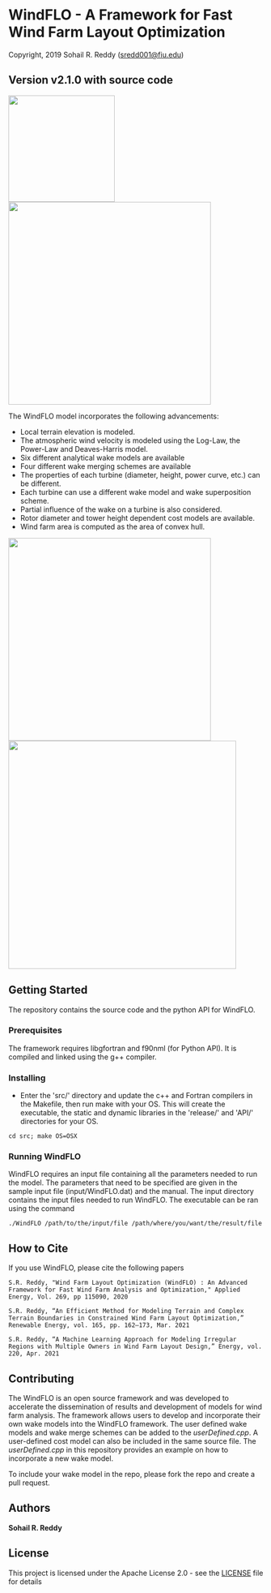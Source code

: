 # WindFLO - A Framework for Fast Wind Farm Layout Optimization
Copyright, 2019 Sohail R. Reddy  (sredd001@fiu.edu)

## Version v2.1.0 with source code

<img src="/images/Turbine.png" width="210">             <img src="/images/WindFarmLayout.png" width="400">

The WindFLO model incorporates the following advancements:

* Local terrain elevation is modeled.
* The atmospheric wind velocity is modeled using the Log-Law, the Power-Law and Deaves-Harris model.
* Six different analytical wake models are available
* Four different wake merging schemes are available
* The properties of each turbine (diameter, height, power curve, etc.) can be different. 
* Each turbine can use a different wake model and wake superposition scheme.
* Partial influence of the wake on a turbine is also considered.
* Rotor diameter and tower height dependent cost models are available.
* Wind farm area is computed as the area of convex hull.

<img src="/images/TurbineOverLand.png" width="400"> <img src="/images/WakeCone.png" width="450">

## Getting Started

The repository contains the source code and the python API for WindFLO.


### Prerequisites

The framework requires libgfortran and f90nml (for Python API). It is compiled and linked using the g++ compiler.


### Installing

* Enter the 'src/' directory and update the c++ and Fortran compilers in the Makefile, then run make with your OS. This will create the executable, the static and dynamic libraries in the 'release/' and 'API/' directories for your OS. 

```
cd src; make OS=OSX
```

### Running WindFLO

WindFLO requires an input file containing all the parameters needed to run the model. The parameters that need to be specified are given in the sample input file (input/WindFLO.dat) and the manual. The input directory contains the input files needed to run WindFLO. The executable can be ran using the command

```
./WindFLO /path/to/the/input/file /path/where/you/want/the/result/file
```

## How to Cite

If you use WindFLO, please cite the following papers
```
S.R. Reddy, "Wind Farm Layout Optimization (WindFLO) : An Advanced Framework for Fast Wind Farm Analysis and Optimization," Applied Energy, Vol. 269, pp 115090, 2020
```
```
S.R. Reddy, “An Efficient Method for Modeling Terrain and Complex Terrain Boundaries in Constrained Wind Farm Layout Optimization,” Renewable Energy, vol. 165, pp. 162–173, Mar. 2021
```
```
S.R. Reddy, “A Machine Learning Approach for Modeling Irregular Regions with Multiple Owners in Wind Farm Layout Design,” Energy, vol. 220, Apr. 2021
```
## Contributing

The WindFLO is an open source framework and was developed to accelerate the dissemination of results and development of models for wind farm analysis. The framework allows users to develop and incorporate their own wake models into the WindFLO framework. The user defined wake models and wake merge schemes can be added to the *userDefined.cpp*. A user-defined cost model can also be included in the same source file. The *userDefined.cpp* in this repository provides an example on how to incorporate a new wake model.

To include your wake model in the repo, please fork the repo and create a pull request.


## Authors

**Sohail R. Reddy**


## License

This project is licensed under the Apache License 2.0 - see the [LICENSE](LICENSE) file for details

